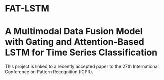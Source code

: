 # FAT-LSTM
# A Multimodal Data Fusion Model with Gating and Attention-Based LSTM for Time Series Classification

This project is linked to a recently accepted paper to the 27th International Conference on Pattern Recognition (ICPR).

